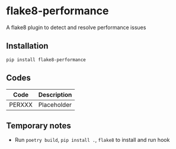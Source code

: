 # flake8-performance

A flake8 plugin to detect and resolve performance issues

## Installation

```shell
pip install flake8-performance
```

## Codes

| Code   | Description                                         |
|--------|-----------------------------------------------------|
| PERXXX | Placeholder |

## Temporary notes

- Run `poetry build`, `pip install .`, `flake8` to install and run hook
